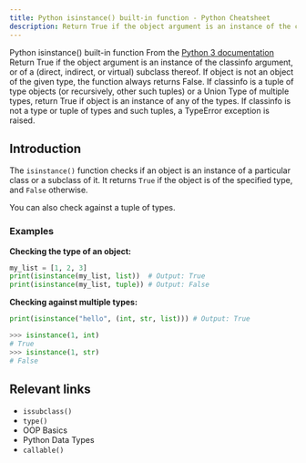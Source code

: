 ```yaml
---
title: Python isinstance() built-in function - Python Cheatsheet
description: Return True if the object argument is an instance of the classinfo argument, or of a (direct, indirect, or virtual) subclass thereof. If object is not an object of the given type, the function always returns False. If classinfo is a tuple of type objects (or recursively, other such tuples) or a Union Type of multiple types, return True if object is an instance of any of the types. If classinfo is not a type or tuple of types and such tuples, a TypeError exception is raised.
---
```


<base-title :title="frontmatter.title" :description="frontmatter.description">
Python isinstance() built-in function
</base-title>

<base-disclaimer>
  <base-disclaimer-title>
    From the <a target="_blank" href="https://docs.python.org/3/library/functions.html#isinstance">Python 3 documentation</a>
  </base-disclaimer-title>
  <base-disclaimer-content>
   Return True if the object argument is an instance of the classinfo argument, or of a (direct, indirect, or virtual) subclass thereof. If object is not an object of the given type, the function always returns False. If classinfo is a tuple of type objects (or recursively, other such tuples) or a Union Type of multiple types, return True if object is an instance of any of the types. If classinfo is not a type or tuple of types and such tuples, a TypeError exception is raised.
  </base-disclaimer-content>
</base-disclaimer>

## Introduction

The `isinstance()` function checks if an object is an instance of a particular class or a subclass of it. It returns `True` if the object is of the specified type, and `False` otherwise.

You can also check against a tuple of types.

### Examples

**Checking the type of an object:**

```python
my_list = [1, 2, 3]
print(isinstance(my_list, list))  # Output: True
print(isinstance(my_list, tuple)) # Output: False
```

**Checking against multiple types:**

```python
print(isinstance("hello", (int, str, list))) # Output: True
```



```python
>>> isinstance(1, int)
# True
>>> isinstance(1, str)
# False
```

## Relevant links

- <router-link :to="'/builtin/issubclass'">`issubclass()`</router-link>
- <router-link :to="'/builtin/type'">`type()`</router-link>
- <router-link :to="'/cheatsheet/oop-basics'">OOP Basics</router-link>
- <router-link :to="'/blog/python-data-types'">Python Data Types</router-link>
- <router-link :to="'/builtin/callable'">`callable()`</router-link>
